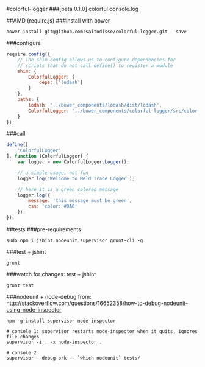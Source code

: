 #colorful-logger 
###[beta 0.1.0]
colorful console.log

##AMD (require.js)
###install with bower
```
bower install git@github.com:saitodisse/colorful-logger.git --save
```

###configure
```javascript
require.config({
	// The shim config allows us to configure dependencies for
	// scripts that do not call define() to register a module
	shim: {
		ColorfulLogger: {
			deps: ['lodash']
		}
	},
	paths: {
		lodash: '../bower_components/lodash/dist/lodash',
		ColorfulLogger: '../bower_components/colorful-logger/src/colorful-logger'
	}
});
```

###call
```javascript
define([
	'ColorfulLogger'
], function (ColorfulLogger) {
	var logger = new ColorfulLogger.Logger();

	// a simple usage, not fun
	logger.log('Welcome to Meld Trace Logger');

	// here it is a green colored message
	logger.log({
		message: 'this message must be green',
		css: 'color: #0A0'
	});
});
```

##tests
###pre-requirements
```
sudo npm i jshint nodeunit supervisor grunt-cli -g
```

###test + jshint
```
grunt
```

###watch for changes: test + jshint
```
grunt test
```

###nodeunit + node-debug
from: http://stackoverflow.com/questions/16652358/how-to-debug-nodeunit-using-node-inspector
```shell
npm -g install supervisor node-inspector

# console 1: supervisor restarts node-inspector when it quits, ignores file changes
supervisor -i . -x node-inspector .

# console 2
supervisor --debug-brk -- `which nodeunit` tests/
```


